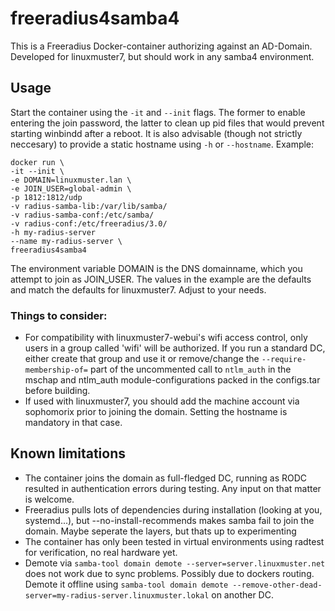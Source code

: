 # freeradius4samba4
This is a Freeradius Docker-container authorizing against an AD-Domain. Developed for linuxmuster7, but should work in any samba4 environment.
## Usage
Start the container using the `-it` and `--init` flags. The former to enable entering the join password, the latter to clean up pid files that would prevent starting winbindd after a reboot. It is also advisable (though not strictly neccesary) to provide a static hostname using `-h` or `--hostname`. Example:
```
docker run \
-it --init \
-e DOMAIN=linuxmuster.lan \
-e JOIN_USER=global-admin \
-p 1812:1812/udp
-v radius-samba-lib:/var/lib/samba/
-v radius-samba-conf:/etc/samba/
-v radius-conf:/etc/freeradius/3.0/
-h my-radius-server
--name my-radius-server \
freeradius4samba4
```
The environment variable DOMAIN is the DNS domainname, which you attempt to join as JOIN_USER. The values in the example are the defaults and match the defaults for linuxmuster7. Adjust to your needs.
### Things to consider:
- For compatibility with linuxmuster7-webui's wifi access control, only users in a group called 'wifi' will be authorized. If you run a standard DC, either create that group and use it or remove/change the `--require-membership-of=` part of the uncommented call to `ntlm_auth` in the mschap and ntlm_auth module-configurations packed in the configs.tar before building.
- If used with linuxmuster7, you should add the machine account via sophomorix prior to joining the domain. Setting the hostname is mandatory in that case.
## Known limitations
- The container joins the domain as full-fledged DC, running as RODC resulted in authentication errors during testing. Any input on that matter is welcome.
- Freeradius pulls lots of dependencies during installation (looking at you, systemd...), but --no-install-recommends makes samba fail to join the domain. Maybe seperate the layers, but thats up to experimenting
- The container has only been tested in virtual environments using radtest for verification, no real hardware yet.
- Demote via `samba-tool domain demote --server=server.linuxmuster.net` does not work due to sync problems. Possibly due to dockers routing. Demote it offline using `samba-tool domain demote --remove-other-dead-server=my-radius-server.linuxmuster.lokal` on another DC.
